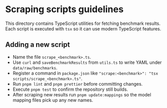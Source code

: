 # Scraping scripts guidelines

This directory contains TypeScript utilities for fetching benchmark results.
Each script is executed with `tsx` so it can use modern TypeScript features.

## Adding a new script

- Name the file `scrape_<benchmark>.ts`.
- Use `curl` and `saveBenchmarkResults` from `utils.ts` to write YAML under `data/raw/benchmarks`.
- Register a command in `package.json` like `"scrape:<benchmark>": "tsx scripts/scrape_<benchmark>.ts"`.
- Run `pnpm lint` and `pnpm prettier` before committing changes.
- Execute `pnpm test` to confirm the repository still builds.
- After scraping new results run `pnpm update:mappings` so the model mapping files pick up any new names.

